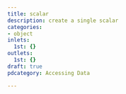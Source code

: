 ```yaml
---
title: scalar
description: create a single scalar
categories:
- object
inlets:
  1st: {}
outlets:
  1st: {}
draft: true
pdcategory: Accessing Data

---
```


